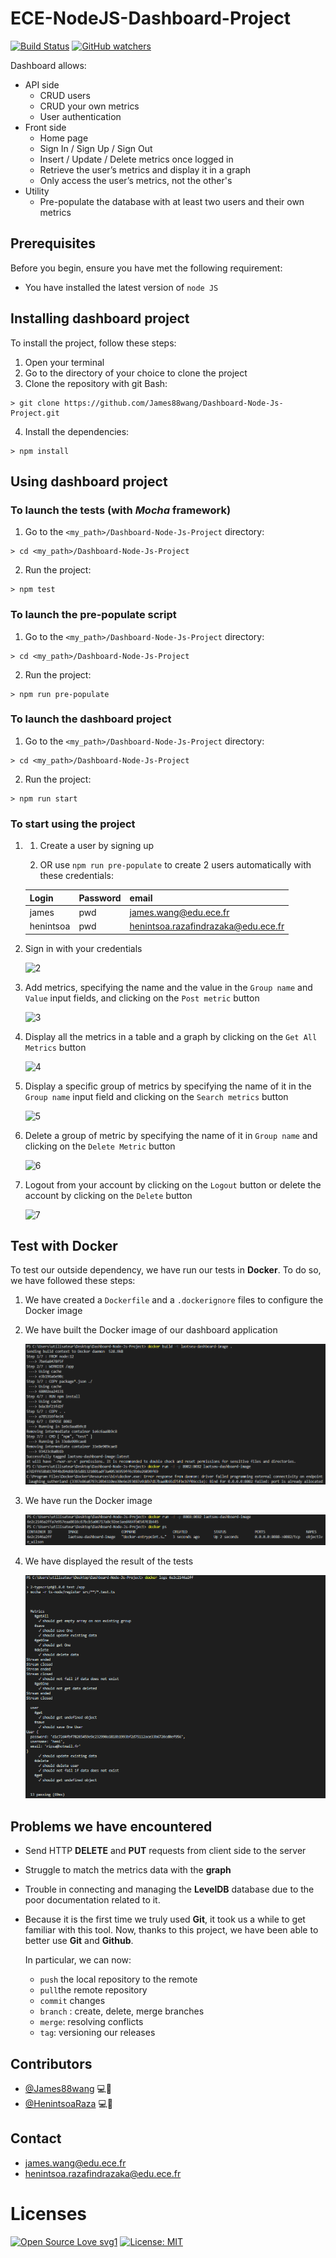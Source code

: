 # ECE-NodeJS-Dashboard-Project 
[![Build Status](https://travis-ci.org/James88wang/Dashboard-Node-Js-Project.svg?branch=master)](https://travis-ci.org/James88wang/Dashboard-Node-Js-Project) [![GitHub watchers](https://img.shields.io/github/watchers/James88wang/Dashboard-Node-Js-Project.svg?style=social&label=Watch&maxAge=2592000)](https://travis-ci.org/James88wang/Dashboard-Node-Js-Project)



Dashboard allows:

  * API side
    - CRUD users 
    - CRUD your own metrics 
    - User authentication
  * Front side
    - Home page
    - Sign In / Sign Up / Sign Out
    - Insert / Update / Delete metrics once logged in
    - Retrieve the user’s metrics and display it in a graph
    - Only access the user’s metrics, not the other's
  * Utility
    - Pre-populate the database with at least two users and their own metrics


## Prerequisites

Before you begin, ensure you have met the following requirement:
  * You have installed the latest version of `node JS`



## Installing dashboard project

To install the project, follow these steps:
1. Open your terminal
2. Go to the directory of your choice to clone the project
3. Clone the repository with git Bash:

```shell
> git clone https://github.com/James88wang/Dashboard-Node-Js-Project.git
```

4. Install the dependencies:

```shell
> npm install
```



## Using dashboard project

### To launch the tests (with *Mocha* framework)

1. Go to the `<my_path>/Dashboard-Node-Js-Project` directory:

```shell
> cd <my_path>/Dashboard-Node-Js-Project
```

2. Run the project:

```shell
> npm test
```




### To launch the pre-populate script

1. Go to the `<my_path>/Dashboard-Node-Js-Project` directory:

```shell
> cd <my_path>/Dashboard-Node-Js-Project
```

2. Run the project:

```shell
> npm run pre-populate
```



### To launch the dashboard project

1. Go to the `<my_path>/Dashboard-Node-Js-Project` directory:

```shell
> cd <my_path>/Dashboard-Node-Js-Project
```

2. Run the project:

```shell
> npm run start
```



### To start using the project

1. 1. Create a user by signing up

   2.  OR use `npm run pre-populate` to create 2 users automatically with these credentials:



   | Login | Password | email                 |
   | ----- | -------- | --------------------- |
   | james | pwd      | james.wang@edu.ece.fr |
   | henintsoa | pwd      | henintsoa.razafindrazaka@edu.ece.fr |
   
   
   
2. Sign in with your credentials

   
   
   
   ![2](/img/2.png)
   



3. Add metrics, specifying the name and the value in the `Group name` and `Value` input fields, and clicking on the `Post metric` button

   
   
   ![3](/img/3.png)




4. Display all the metrics in a table and a graph by clicking on the `Get All Metrics` button

   
   
   ![4](/img/4.png)




5. Display a specific group of metrics by specifying the name of it in the `Group name` input field and clicking on the `Search metrics` button

   
   
   ![5](/img/5.png)



6. Delete a group of metric by specifying the name of it in `Group name` and clicking on the `Delete Metric` button

   
   
   ![6](/img/6.png)



7. Logout from your account by clicking on the `Logout` button or delete the account by clicking on the `Delete` button

   
   
   ![7](/img/7.png)





## Test with Docker
To test our outside dependency, we have run our tests in **Docker**. To do so, we have followed these steps:

1. We have created a `Dockerfile` and a `.dockerignore` files to configure the Docker image 

2. We have built the Docker image of our dashboard application

   ![8](/img/docker-build.PNG)


3. We have run the Docker image

   ![9](/img/docker-run-ps.PNG)


4. We have displayed the result of the tests

   ![10](/img/docker-logs.PNG)




## Problems we have encountered

* Send HTTP **DELETE** and **PUT** requests from client side to the server

* Struggle to match the metrics data with the **graph** 

* Trouble in connecting and managing the **LevelDB** database due to the poor documentation related to it.

* Because it is the first time we truly used **Git**, it took us a while to get familiar with this tool. Now, thanks to this project, we have been able to better use **Git** and **Github**. 
  
  In particular, we can now: 
  
  * `push` the local repository to the remote
  * `pull`the remote repository
  * `commit` changes
  * `branch` : create, delete, merge branches
  * `merge`: resolving conflicts
  * `tag`: versioning our releases



## Contributors

* [@James88wang](https://github.com/James88wang) 💻🐛
* [@HenintsoaRaza](https://github.com/HenintsoaRaza) 💻🐛



## Contact

* james.wang@edu.ece.fr
* henintsoa.razafindrazaka@edu.ece.fr



# Licenses

[![Open Source Love svg1](https://badges.frapsoft.com/os/v1/open-source.svg?v=103)](https://github.com/ellerbrock/open-source-badges/)
[![License: MIT](https://img.shields.io/badge/License-MIT-yellow.svg)](https://opensource.org/licenses/MIT)
